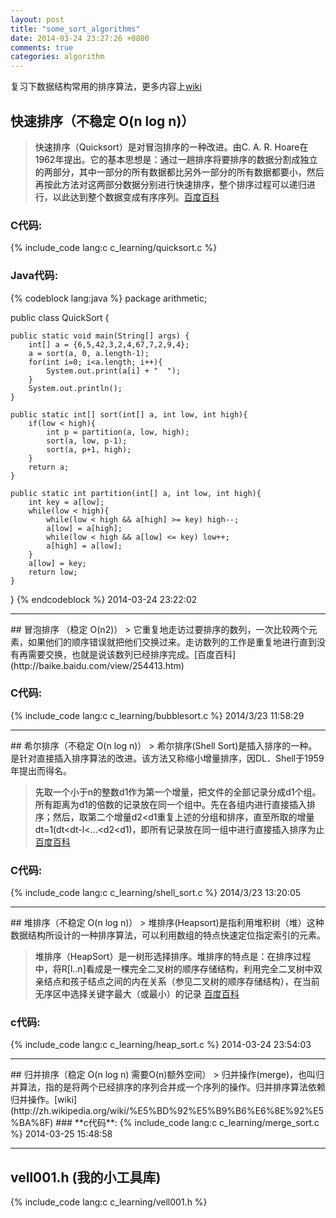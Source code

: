 ```yaml
---
layout: post
title: "some_sort_algorithms"
date: 2014-03-24 23:27:26 +0800
comments: true
categories: algorithm
---
```

复习下数据结构常用的排序算法，更多内容上[wiki](http://zh.wikipedia.org/wiki/%E6%8E%92%E5%BA%8F%E7%AE%97%E6%B3%95)
<a name="quicksort"/>
## 快速排序（不稳定 O(n log n)）
> 快速排序（Quicksort）是对冒泡排序的一种改进。由C. A. R. Hoare在1962年提出。它的基本思想是：通过一趟排序将要排序的数据分割成独立的两部分，其中一部分的所有数据都比另外一部分的所有数据都要小，然后再按此方法对这两部分数据分别进行快速排序，整个排序过程可以递归进行，以此达到整个数据变成有序序列。[百度百科](http://baike.baidu.com/view/19016.htm)

### **C代码**:  
{% include_code lang:c c_learning/quicksort.c %}
### **Java代码**:
{% codeblock lang:java %}
package arithmetic;

public class QuickSort {

	public static void main(String[] args) {
		int[] a = {6,5,42,3,2,4,67,7,2,9,4};
		a = sort(a, 0, a.length-1);
		for(int i=0; i<a.length; i++){
			System.out.print(a[i] + "  ");
		}
		System.out.println();
	}
		
	public static int[] sort(int[] a, int low, int high){
		if(low < high){
			int p = partition(a, low, high);
			sort(a, low, p-1);
			sort(a, p+1, high);
		}
		return a;
	}
		
	public static int partition(int[] a, int low, int high){
		int key = a[low];
		while(low < high){
			while(low < high && a[high] >= key) high--;
			a[low] = a[high];
			while(low < high && a[low] <= key) low++;
			a[high] = a[low];
		}
		a[low] = key;
		return low;
	}
}
{% endcodeblock %}
2014-03-24 23:22:02 

--------------------------
<a name="bubblesort"/>
## 冒泡排序 （稳定 O(n2)）
> 它重复地走访过要排序的数列，一次比较两个元素，如果他们的顺序错误就把他们交换过来。走访数列的工作是重复地进行直到没有再需要交换，也就是说该数列已经排序完成。[百度百科](http://baike.baidu.com/view/254413.htm)

### **C代码**:
{% include_code lang:c c_learning/bubblesort.c %}
2014/3/23 11:58:29 

-------------------
<a name="shellsort"/>
## 希尔排序（不稳定 O(n log n)）
> 希尔排序(Shell Sort)是插入排序的一种。是针对直接插入排序算法的改进。该方法又称缩小增量排序，因DL．Shell于1959年提出而得名。

> 先取一个小于n的整数d1作为第一个增量，把文件的全部记录分成d1个组。所有距离为d1的倍数的记录放在同一个组中。先在各组内进行直接插入排序；然后，取第二个增量d2<d1重复上述的分组和排序，直至所取的增量dt=1(dt<dt-l<…<d2<d1)，即所有记录放在同一组中进行直接插入排序为止 [百度百科](http://baike.baidu.com/view/178698.htm)
### **C代码**:
{% include_code lang:c c_learning/shell_sort.c %}
2014/3/23 13:20:05 

-------------------
<a name="heapsort"/>
## 堆排序（不稳定 O(n log n)）
> 堆排序(Heapsort)是指利用堆积树（堆）这种数据结构所设计的一种排序算法，可以利用数组的特点快速定位指定索引的元素。

> 堆排序（HeapSort）是一树形选择排序。堆排序的特点是：在排序过程中，将R\[l..n\]看成是一棵完全二叉树的顺序存储结构，利用完全二叉树中双亲结点和孩子结点之间的内在关系（参见二叉树的顺序存储结构），在当前无序区中选择关键字最大（或最小）的记录 [百度百科](http://baike.baidu.com/view/157305.htm)
### **c代码**:
{% include_code lang:c c_learning/heap_sort.c %}
2014-03-24 23:54:03 

-----------------
<a name="mergesort"/>
## 归并排序（稳定 O(n log n) 需要O(n)额外空间）
> 归并操作(merge)，也叫归并算法，指的是将两个已经排序的序列合并成一个序列的操作。归并排序算法依赖归并操作。[wiki](http://zh.wikipedia.org/wiki/%E5%BD%92%E5%B9%B6%E6%8E%92%E5%BA%8F)
### **c代码**:
{% include_code lang:c c_learning/merge_sort.c %}
2014-03-25 15:48:58 

-----------------
## vell001.h (我的小工具库)
{% include_code lang:c c_learning/vell001.h %}
